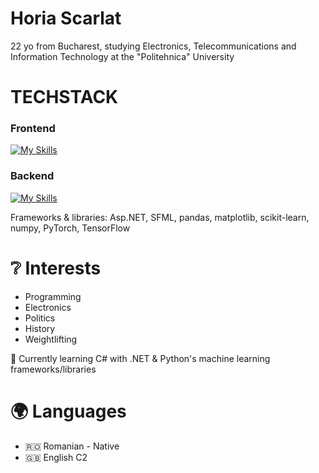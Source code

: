 # Horia Scarlat

22 yo from Bucharest, studying Electronics, Telecommunications and Information Technology at the "Politehnica" University

# TECHSTACK

### <strong>Frontend</strong>

[![My Skills](https://skillicons.dev/icons?i=js,css,html)](https://skillicons.dev) 
     
### <b>Backend</b>   
[![My Skills](https://skillicons.dev/icons?i=c,cs,cpp,py,mysql,dotnet&perline=4)](https://skillicons.dev) 

   Frameworks & libraries: Asp.NET, SFML, pandas, matplotlib, scikit-learn, numpy, PyTorch, TensorFlow
    
# ❔ Interests

   - Programming
   - Electronics 
   - Politics
   - History
   - Weightlifting


🔰 Currently learning C# with .NET & Python's machine learning frameworks/libraries

# 🌍 Languages
   
   - 🇷🇴 Romanian - Native
   - 🇬🇧 English C2


<!---
boriabyte/boriabyte is a ✨ special ✨ repository because its `README.md` (this file) appears on your GitHub profile.
You can click the Preview link to take a look at your changes.
--->
